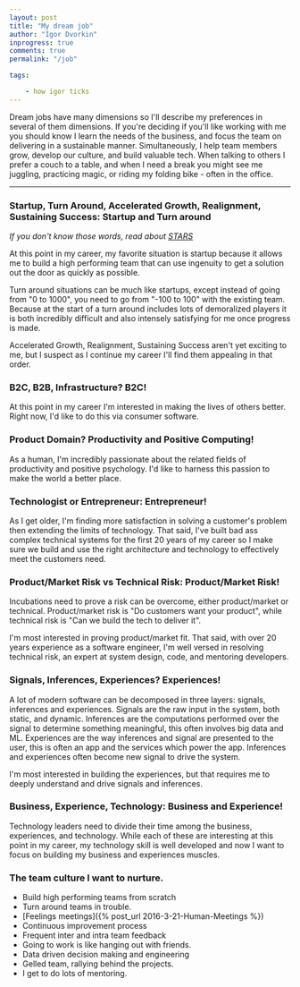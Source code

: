```yaml
---
layout: post
title: "My dream job"
author: "Igor Dvorkin"
inprogress: true
comments: true
permalink: "/job"

tags:

    - how igor ticks
---
```


Dream jobs have many dimensions so I'll describe my preferences in several of them dimensions. If you're deciding if you'll like working with me you should know I learn the needs of the business, and focus the team on delivering in a sustainable manner. Simultaneously, I help team members grow, develop our culture, and build valuable tech.  When talking to others I prefer a couch to a table, and when I need a break you might see me juggling, practicing magic, or riding my folding bike - often in the office. 

---

### Startup, Turn Around, Accelerated Growth, Realignment, Sustaining Success: Startup and Turn around

*If you don't know those words, read about [STARS](https://hbr.org/2009/01/picking-the-right-transition-strategy)*

At this point in my career, my favorite situation is startup because it allows me to build a high performing team that can use ingenuity to get a solution out the door as quickly as possible. 

Turn around situations can be much like startups, except instead of going from "0 to 1000", you need to go from "-100 to 100" with the existing team.  Because at the start of a turn around includes lots of demoralized players it is both incredibly difficult and also intensely satisfying for me once progress is made. 

Accelerated Growth, Realignment, Sustaining Success aren't yet exciting to me, but I suspect as I continue my career  I'll find them appealing in that order. 

### B2C, B2B, Infrastructure? B2C!

At this point in my career I'm interested in making the lives of others better. Right now, I'd like to do this via consumer software.

### Product Domain? Productivity and Positive Computing!

As a human, I'm incredibly passionate about the related fields of productivity and positive psychology. I'd like to harness this passion to make the world a better place.


### Technologist or Entrepreneur: Entrepreneur!

As I get older, I'm finding more satisfaction in solving a customer's problem then extending the limits of technology.
That said, I've built bad ass complex technical systems for the first 20 years of my career so I make sure we build and use the right architecture and technology to effectively meet the customers need.

### Product/Market Risk vs Technical Risk: Product/Market Risk!

Incubations need to prove a risk can be overcome, either product/market or technical.  Product/market risk is "Do customers want your product", while  technical risk is "Can we build the tech to deliver it".

I'm most interested in proving product/market fit. That said, with over 20 years experience as a software engineer, I'm well versed in resolving technical risk, an expert at system design, code, and mentoring developers.

### Signals, Inferences, Experiences? Experiences!

A lot of modern software can be decomposed in three layers: signals, inferences and experiences. Signals are the raw input in the system, both static, and dynamic. Inferences are the computations performed over the signal to determine something meaningful, this often involves big data and ML. Experiences are the way inferences and signal are presented to the user, this is often an app and the services which power the app. Inferences and experiences often become new signal to drive the system.

I'm most interested in building the experiences, but that requires me to deeply understand and drive signals and inferences.
### Business, Experience, Technology: Business and Experience!

Technology leaders need to divide their time among the business, experiences, and technology. While each of these are interesting at this point in my career, my technology skill is well developed and now I want to focus on building my business and experiences muscles.

### The team culture I want to nurture.

* Build high performing teams from scratch
* Turn around teams in trouble.
* [Feelings meetings]({% post_url 2016-3-21-Human-Meetings %})
* Continuous improvement process
* Frequent inter and intra team feedback
* Going to work is like hanging out with friends.
* Data driven decision making and engineering
* Gelled team, rallying behind the projects.
* I get to do lots of mentoring.
